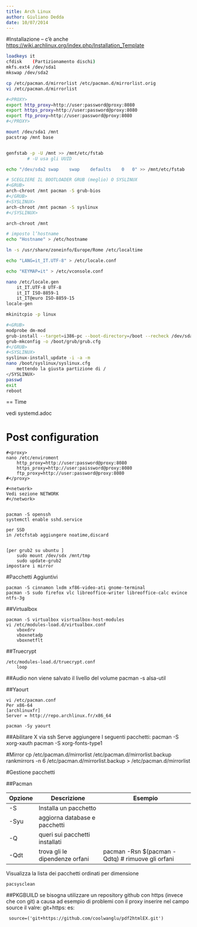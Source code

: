 ```yaml
---
title: Arch Linux
author: Giuliano Dedda 
date: 10/07/2014
---
```


#Installazione
– c’è anche https://wiki.archlinux.org/index.php/Installation_Template

```bash
loadkeys it
cfdisk    (Partizionamento dischi)
mkfs.ext4 /dev/sda1
mkswap /dev/sda2

cp /etc/pacman.d/mirrorlist /etc/pacman.d/mirrorlist.orig
vi /etc/pacman.d/mirrorlist

#<PROXY>
export http_proxy=http://user:password@proxy:8080
export https_proxy=http://user:password@proxy:8080
export ftp_proxy=http://user:password@proxy:8080
#</PROXY>

mount /dev/sda1 /mnt
pacstrap /mnt base 


genfstab -p -U /mnt >> /mnt/etc/fstab 
		# -U usa gli UUID

echo "/dev/sda2	swap	swap	defaults	0	0" >> /mnt/etc/fstab

# SCEGLIERE IL BOOTLOADER GRUB (meglio) O SYSLINUX
#<GRUB>
arch-chroot /mnt pacman -S grub-bios
#</GRUB>
#<SYSLINUX>
arch-chroot /mnt pacman -S syslinux
#</SYSLINUX>

arch-chroot /mnt

# imposto l’hostname
echo "Hostname" > /etc/hostname

ln -s /usr/share/zoneinfo/Europe/Rome /etc/localtime

echo "LANG=it_IT.UTF-8" > /etc/locale.conf	

echo "KEYMAP=it" > /etc/vconsole.conf

nano /etc/locale.gen
	it_IT.UTF-8 UTF-8  
	it_IT ISO-8859-1  
	it_IT@euro ISO-8859-15
locale-gen

mkinitcpio -p linux

#<GRUB>
modprobe dm-mod
grub-install --target=i386-pc --boot-directory=/boot --recheck /dev/sda
grub-mkconfig -o /boot/grub/grub.cfg
#</GRUB>
#<SYSLINUX>
syslinux-install_update -i -a -m
nano /boot/syslinux/syslinux.cfg
	mettendo la giusta partizione di /
</SYSLINUX>
passwd
exit
reboot
```

== Time

vedi systemd.adoc

# Post configuration

```
#<proxy>
nano /etc/enviroment
	http_proxy=http://user:password@proxy:8080
	https_proxy=http://user:paissword@proxy:8080
	ftp_proxy=http://user:password@proxy:8080
#</proxy>

#<network>
Vedi sezione NETWORK
#</network>


pacman -S openssh
systemctl enable sshd.service

per SSD
in /etcfstab aggiungere noatime,discard


[per grub2 su ubuntu ]
	sudo mount /dev/sdx /mnt/tmp
	sudo update-grub2
impostare i mirror
```


#Pacchetti Aggiuntivi
```
pacman -S cinnamon lxdm xf86-video-ati gnome-terminal
pacman -S sudo firefox vlc libreoffice-writer libreoffice-calc evince ntfs-3g
```

##Virtualbox
```
pacman -S virtualbox visrtualbox-host-modules
vi /etc/modules-load.d/virtualbox.conf
	vboxdrv 
	vboxnetadp 
	vboxnetflt 
```

##Truecrypt
```
/etc/modules-load.d/truecrypt.conf 
	loop
```

##Audio 
non viene salvato il livello del volume
pacman -s alsa-util

##Yaourt
```
vi /etc/pacman.conf 
Per x86-64 
[archlinuxfr] 
Server = http://repo.archlinux.fr/x86_64 

pacman -Sy yaourt
```




##Abilitare X via ssh 
Serve aggiungere I seguenti pacchetti:
pacman -S xorg-xauth
pacman -S xorg-fonts-type1

#Mirror
cp /etc/pacman.d/mirrorlist /etc/pacman.d/mirrorlist.backup
rankmirrors -n 6 /etc/pacman.d/mirrorlist.backup > /etc/pacman.d/mirrorlist

#Gestione pacchetti 

##Pacman

Opzione 	| Descrizione 				| Esempio
------- 	| ------- 				| ------- 
-S <pacchetto>	| Installa un pacchetto 		|
 -Syu		| aggiorna database e pacchetti 	|
 -Q		| queri sui pacchetti installati	|
 -Qdt		| trova gli le dipendenze orfani	| pacman -Rsn $(pacman -Qdtq) # rimuove  gli orfani

Visualizza la lista dei pacchetti ordinati per dimensione

    pacsysclean	

##PKGBUILD
se bisogna utilizzare un repository github con https (invece che con git) a causa ad esempio di problemi con
il proxy inserire nel campo source il valre: git+https:
es: 

     source=('git+https://github.com/coolwanglu/pdf2htmlEX.git')
     

